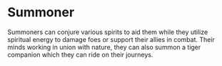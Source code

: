# Summoner

Summoners can conjure various spirits to aid them while they utilize spiritual energy to damage foes or support their allies in combat. Their minds working in union with nature, they can also summon a tiger companion which they can ride on their journeys.

